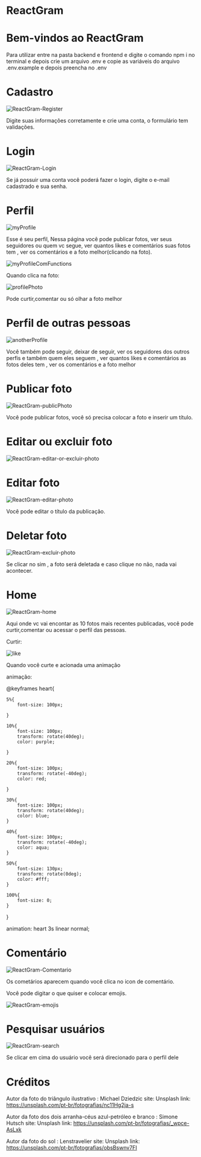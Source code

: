 # ReactGram

# Bem-vindos ao ReactGram

Para utilizar entre na pasta backend e frontend e digite o comando npm i no terminal e depois crie um arquivo .env e copie as variáveis do arquivo .env.example e depois preencha no .env

# Cadastro

![ReactGram-Register](https://user-images.githubusercontent.com/119535029/231258568-79425bb8-8ddd-422b-bd47-6e68a7b34b8a.png)

Digite suas informações corretamente e crie uma conta, o formulário tem validações.

# Login

![ReactGram-Login](https://user-images.githubusercontent.com/119535029/231259054-fc5a7f68-59ea-4958-b82c-f9fb4f112a36.png)

Se já possuir uma conta você poderá fazer o login, digite o e-mail cadastrado e sua senha.

# Perfil

![myProfile](https://user-images.githubusercontent.com/119535029/231268925-5c38af17-4fef-4907-96b2-d7b6f1ab22c2.png)

Esse é seu perfil, Nessa página você pode publicar fotos, ver seus seguidores ou quem vc segue, ver quantos likes e comentários suas fotos tem , ver os comentários e a foto melhor(clicando na foto).

![myProfileComFunctions](https://user-images.githubusercontent.com/119535029/231269227-bc754669-0850-44fb-ac07-a76888bed52b.png)

Quando clica na foto:

![profilePhoto](https://user-images.githubusercontent.com/119535029/231271680-91d92f3a-eec4-4d9d-89e2-26bdab620960.png)

Pode curtir,comentar ou só olhar a foto melhor

# Perfil de outras pessoas

![anotherProfile](https://user-images.githubusercontent.com/119535029/231270190-c86bd44b-ddc9-463b-a270-fa49e88ecaf3.png)

Você também pode seguir, deixar de seguir, ver os seguidores dos outros perfis e também quem eles seguem , ver quantos likes e comentários as fotos deles tem , ver os comentários e a foto melhor

# Publicar foto

![ReactGram-publicPhoto](https://user-images.githubusercontent.com/119535029/231262363-d1bca366-fcb8-499a-b5d1-e031ca07b94e.png)

Você pode publicar fotos, você só precisa colocar a foto e inserir um título.

# Editar ou excluir foto

![ReactGram-editar-or-excluir-photo](https://user-images.githubusercontent.com/119535029/231263973-a5e83188-0828-434c-bfb6-4a47b025dd74.png)

# Editar foto

![ReactGram-editar-photo](https://user-images.githubusercontent.com/119535029/231263490-3c09ec39-4116-40b9-950a-d4287d109087.png)

Você pode editar o título da publicação.

# Deletar foto

![ReactGram-excluir-photo](https://user-images.githubusercontent.com/119535029/231264237-6ee1e236-05f0-41de-8743-a9ec92e1c44b.png)

Se clicar no sim , a foto será deletada e caso clique no não, nada vai acontecer.

# Home

![ReactGram-home](https://user-images.githubusercontent.com/119535029/231264870-43470695-bc58-4a81-8aa2-f0fcb924cbc0.png)

Aqui onde vc vai encontar as 10 fotos mais recentes publicadas, você pode curtir,comentar ou acessar o perfil das pessoas.

Curtir:

![like](https://user-images.githubusercontent.com/119535029/231272180-b5d71caa-5ddd-4cec-a3aa-70907eee6b18.png)

Quando você curte e acionada uma animação

animação:

@keyframes heart{
    
    5%{
        font-size: 100px;
    
    }

    10%{
        font-size: 100px;
        transform: rotate(40deg);
        color: purple;

    }

    20%{
        font-size: 100px;
        transform: rotate(-40deg);
        color: red;

    }

    30%{
        font-size: 100px;
        transform: rotate(40deg);
        color: blue;
    }

    40%{
        font-size: 100px;
        transform: rotate(-40deg);
        color: aqua;
    }

    50%{
        font-size: 130px;
        transform: rotate(0deg);
        color: #fff;
    }

    100%{
        font-size: 0;
    }

}

animation: heart 3s linear normal;

# Comentário

![ReactGram-Comentario](https://user-images.githubusercontent.com/119535029/231274239-e0f62154-03a6-40d2-b17f-bb7693d7370d.png)

Os cometários aparecem quando você clica no icon de comentário.

Você pode digitar o que quiser e colocar emojis.

![ReactGram-emojis](https://user-images.githubusercontent.com/119535029/231274728-7d39c126-756d-4916-9f51-9ddbf2a13e7e.png)

# Pesquisar usuários

![ReactGram-search](https://user-images.githubusercontent.com/119535029/231275986-c479c3f3-d204-4a96-bf27-6995721f6f26.png)

Se clicar em cima do usuário você será direcionado para o perfil dele

# Créditos

Autor da foto do triângulo ilustrativo : Michael Dziedzic
site: Unsplash
link: https://unsplash.com/pt-br/fotografias/nc11Hg2ja-s

Autor da foto dos dois arranha-céus azul-petróleo e branco : Simone Hutsch
site: Unsplash
link: https://unsplash.com/pt-br/fotografias/_wpce-AsLxk

Autor da foto do sol : Lenstravelier
site: Unsplash
link: https://unsplash.com/pt-br/fotografias/obsBswnv7FI
